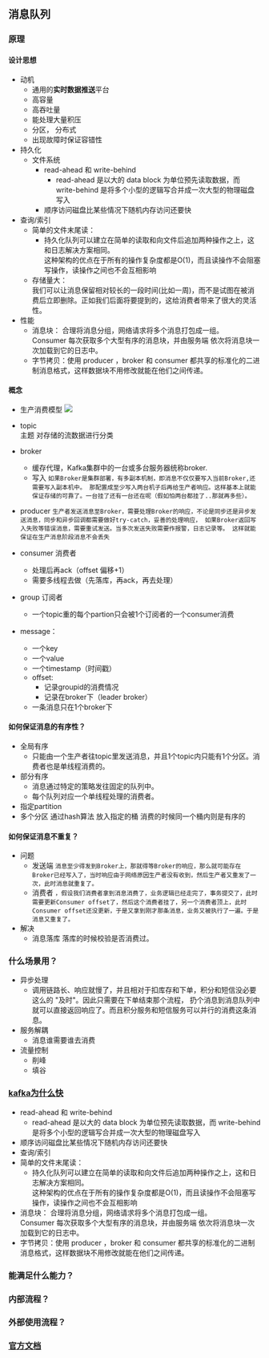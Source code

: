 ## 消息队列

### 原理
#### 设计思想
  - 动机
    - 通用的**实时数据推送**平台
    - 高容量
    - 高吞吐量
    - 能处理大量积压
    - 分区， 分布式
    - 出现故障时保证容错性
  - 持久化
    - 文件系统
      - read-ahead 和 write-behind
        - read-ahead 是以大的 data block 为单位预先读取数据，而 write-behind 是将多个小型的逻辑写合并成一次大型的物理磁盘写入
      - 顺序访问磁盘比某些情况下随机内存访问还要快
  - 查询/索引
    - 简单的文件末尾读：
      - 持久化队列可以建立在简单的读取和向文件后追加两种操作之上，这和日志解决方案相同。  
        这种架构的优点在于所有的操作复杂度都是O(1)，而且读操作不会阻塞写操作，读操作之间也不会互相影响
    - 存储量大：  
      我们可以让消息保留相对较长的一段时间(比如一周)，而不是试图在被消费后立即删除。正如我们后面将要提到的，这给消费者带来了很大的灵活性。
  - 性能
    - 消息块： 合理将消息分组，网络请求将多个消息打包成一组。  
        Consumer 每次获取多个大型有序的消息块，并由服务端 依次将消息块一次加载到它的日志中。
    - 字节拷贝：使用 producer ，broker 和 consumer 都共享的标准化的二进制消息格式，这样数据块不用修改就能在他们之间传递。
 
#### 概念
  - 生产消费模型
  ![](https://cynthia-oss.oss-cn-beijing.aliyuncs.com/1656520016411.png?x-oss-process=image/auto-orient,1/interlace,1/quality,q_50/format,jpg)
  - topic   
    主题 对存储的流数据进行分类
  - broker  
    - 缓存代理，Kafka集群中的一台或多台服务器统称broker.
    - 写入
      `如果Broker是集群部署，有多副本机制，即消息不仅仅要写入当前Broker,还需要写入副本机中。
      那配置成至少写入两台机子后再给生产者响应。这样基本上就能保证存储的可靠了。一台挂了还有一台还在呢（假如怕两台都挂了..那就再多些）。`
  - producer 
    `生产者发送消息至Broker，需要处理Broker的响应，不论是同步还是异步发送消息，同步和异步回调都需要做好try-catch，妥善的处理响应，
    如果Broker返回写入失败等错误消息，需要重试发送。当多次发送失败需要作报警，日志记录等。
     这样就能保证在生产消息阶段消息不会丢失`
  - consumer 消费者
    - 处理后再ack（offset 偏移+1）
    - 需要多线程去做（先落库，再ack，再去处理）
    
  - group 订阅者
    - 一个topic重的每个partion只会被1个订阅者的一个consumer消费
  - message：  
    - 一个key
    - 一个value
    - 一个timestamp（时间戳） 
    - offset:  
      - 记录groupid的消费情况 
      - 记录在broker下（leader broker）
    - 一条消息只在1个broker下
  
#### 如何保证消息的有序性？
  - 全局有序
    - 只能由一个生产者往topic里发送消息，并且1个topic内只能有1个分区。消费者也是单线程消费的。
  - 部分有序
    - 消息通过特定的策略发往固定的队列中。
    - 每个队列对应一个单线程处理的消费者。
  - 指定partition
  - 多个分区 通过hash算法 放入指定的桶 消费的时候同一个桶内则是有序的

#### 如何保证消息不重复？
  - 问题
    - 发送端
      `消息至少得发到Broker上，那就得等Broker的响应，那么就可能存在Broker已经写入了，当时响应由于网络原因生产者没有收到，然后生产者又重发了一次，此时消息就重复了。`
    - 消费者
      `，假设我们消费者拿到消息消费了，业务逻辑已经走完了，事务提交了，此时需要更新Consumer offset了，然后这个消费者挂了，另一个消费者顶上，此时Consumer offset还没更新，于是又拿到刚才那条消息，业务又被执行了一遍。于是消息又重复了。`
  - 解决 
    - 消息落库 落库的时候校验是否消费过。
    
### 什么场景用？
  - 异步处理
    - 调用链路长、响应就慢了，并且相对于扣库存和下单，积分和短信没必要这么的 "及时"。因此只需要在下单结束那个流程，
    扔个消息到消息队列中就可以直接返回响应了。而且积分服务和短信服务可以并行的消费这条消息。
  - 服务解耦
    - 消息谁需要谁去消费
  - 流量控制
    - 削峰
    - 填谷
### [kafka为什么快](https://mp.weixin.qq.com/s?__biz=MzAwNDA2OTM1Ng==&mid=2453145438&idx=2&sn=b0a5a87fc31aed4f3a48df2d65af8ffe&scene=21#wechat_redirect)
- read-ahead 和 write-behind
  - read-ahead 是以大的 data block 为单位预先读取数据，而 write-behind 是将多个小型的逻辑写合并成一次大型的物理磁盘写入
- 顺序访问磁盘比某些情况下随机内存访问还要快
- 查询/索引
- 简单的文件末尾读：
  - 持久化队列可以建立在简单的读取和向文件后追加两种操作之上，这和日志解决方案相同。  
    这种架构的优点在于所有的操作复杂度都是O(1)，而且读操作不会阻塞写操作，读操作之间也不会互相影响
- 消息块： 合理将消息分组，网络请求将多个消息打包成一组。  
        Consumer 每次获取多个大型有序的消息块，并由服务端 依次将消息块一次加载到它的日志中。
- 字节拷贝：使用 producer ，broker 和 consumer 都共享的标准化的二进制消息格式，这样数据块不用修改就能在他们之间传递。
 
### 
### 能满足什么能力？
### 内部流程？
### 外部使用流程？

### [官方文档](https://kafka.apachecn.org/documentation.html#design)
